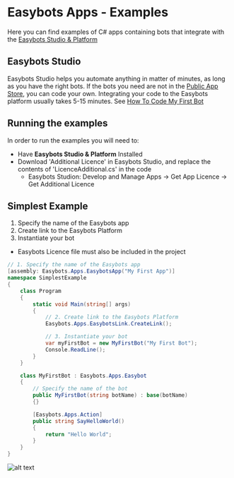 # Easybots Apps - Examples
Here you can find examples of C# apps containing bots that integrate with the [Easybots Studio & Platform](http://easybots.com)

## Easybots Studio
Easybots Studio helps you automate anything in matter of minutes, as long as you have the right bots. 
If the bots you need are not in the [Public App Store](https://easybots.com/AppStore), you can code your own. 
Integrating your code to the Easybots platform usually takes 5-15 minutes. 
See [How To Code My First Bot](https://easybots.com/Docs/FirstBot)

## Running the examples
In order to run the examples you will need to:
* Have **Easybots Studio & Platform** Installed
* Download 'Additional Licence' in Easybots Studio, and replace the contents of 'LicenceAdditional.cs' in the code 
  * Easybots Studion: Develop and Manage Apps -> Get App Licence -> Get Additional Licence
  
## Simplest Example
1. Specify the name of the Easybots app
2. Create link to the Easybots Platform
3. Instantiate your bot
* Easybots Licence file must also be included in the project
```C#
// 1. Specify the name of the Easybots app
[assembly: Easybots.Apps.EasybotsApp("My First App")]
namespace SimplestExample
{
    class Program
    {
        static void Main(string[] args)
        {
            // 2. Create link to the Easybots Platform
            Easybots.Apps.EasybotsLink.CreateLink();

            // 3. Instantiate your bot 
            var myFirstBot = new MyFirstBot("My First Bot");                        
            Console.ReadLine();
        }
    }

    class MyFirstBot : Easybots.Apps.Easybot
    {
        // Specify the name of the bot
        public MyFirstBot(string botName) : base(botName)
        {}

        [Easybots.Apps.Action]
        public string SayHelloWorld()
        {
            return "Hello World";            
        }
    }
}
```
![alt text](https://easybots.net/Content/Images/Documenation/Devs/MyFirstAction.png)
